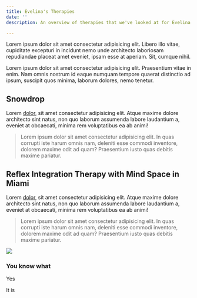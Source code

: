 ```yaml
---
title: Evelina's Therapies
date: ''
description: An overview of therapies that we've looked at for Evelina

---
```

Lorem ipsum dolor sit amet consectetur adipisicing elit. Libero illo vitae, cupiditate excepturi in incidunt nemo unde architecto laboriosam repudiandae placeat amet eveniet, ipsam esse at aperiam. Sit, cumque nihil.

Lorem ipsum dolor sit amet consectetur adipisicing elit. Praesentium vitae in enim. Nam omnis nostrum id eaque numquam tempore quaerat distinctio ad ipsum, suscipit quos minima, laborum dolores, nemo tenetur.

## Snowdrop

Lorem [dolor](#), sit amet consectetur adipisicing elit. Atque maxime dolore architecto sint natus, non quo laborum assumenda labore laudantium a, eveniet at obcaecati, minima rem voluptatibus ea ab animi!

> Lorem ipsum dolor sit amet consectetur adipisicing elit. In quas corrupti iste harum omnis nam, deleniti esse commodi inventore, dolorem maxime odit ad quam? Praesentium iusto quas debitis maxime pariatur.

## Reflex Integration Therapy with Mind Space in Miami

Lorem [dolor](#), sit amet consectetur adipisicing elit. Atque maxime dolore architecto sint natus, non quo laborum assumenda labore laudantium a, eveniet at obcaecati, minima rem voluptatibus ea ab animi!

> Lorem ipsum dolor sit amet consectetur adipisicing elit. In quas corrupti iste harum omnis nam, deleniti esse commodi inventore, dolorem maxime odit ad quam? Praesentium iusto quas debitis maxime pariatur.

![](/img/1-1.jpg)

### You know what

Yes

It is